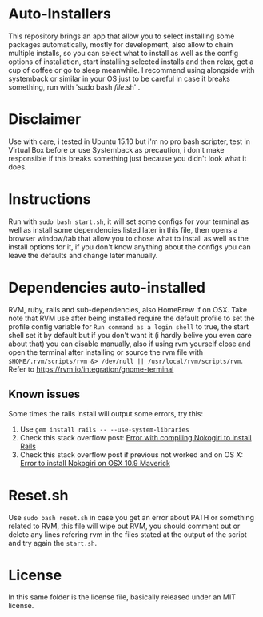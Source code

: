 # Auto-Installers

This repository brings an app that allow you to select installing some packages automatically, mostly for development, also allow to chain multiple installs, so you can select what to install as well as the config options of installation, start installing selected installs and then relax, get a cup of coffee or go to sleep meanwhile.
I recommend using alongside with systemback or similar in your OS just to be careful in case it breaks something, run with 'sudo bash _file_.sh' .

# Disclaimer

Use with care, i tested in Ubuntu 15.10 but i'm no pro bash scripter, test in Virtual Box before or use Systemback as precaution, i don't make responsible if this breaks something just because you didn't look what it does.

# Instructions

Run with `sudo bash start.sh`, it will set some configs for your terminal as well as install some dependencies listed later in this file, then opens a browser window/tab that allow you to chose what to install as well as the install options for it, if you don't know anything about the configs you can leave the defaults and change later manually.

# Dependencies auto-installed

RVM, ruby, rails and sub-dependencies, also HomeBrew if on OSX.
Take note that RVM use after being installed require the default profile to set the profile config variable for `Run command as a login shell` to true, the start shell set it by default but if you don't want it (i hardly belive you even care about that) you can disable manually, also if using rvm yourself close and open the terminal after installing or source the rvm file with `$HOME/.rvm/scripts/rvm &> /dev/null || /usr/local/rvm/scripts/rvm`. Refer to https://rvm.io/integration/gnome-terminal

## Known issues

Some times the rails install will output some errors, try this:
1. Use `gem install rails -- --use-system-libraries`
2. Check this stack overflow post: [Error with compiling Nokogiri to install Rails](http://stackoverflow.com/questions/27762456/error-with-compiling-nokogiri-to-install-rails)
3. Check this stack overflow post if previous not worked and on OS X: [Error to install Nokogiri on OSX 10.9 Maverick](http://stackoverflow.com/questions/19643153/error-to-install-nokogiri-on-osx-10-9-maverick/19807558#19807558)

# Reset.sh

Use `sudo bash reset.sh` in case you get an error about PATH or something related to RVM, this file will wipe out RVM, you should comment out or delete any lines refering rvm in the files stated at the output of the script and try again the `start.sh`.


# License

In this same folder is the license file, basically released under an MIT license.